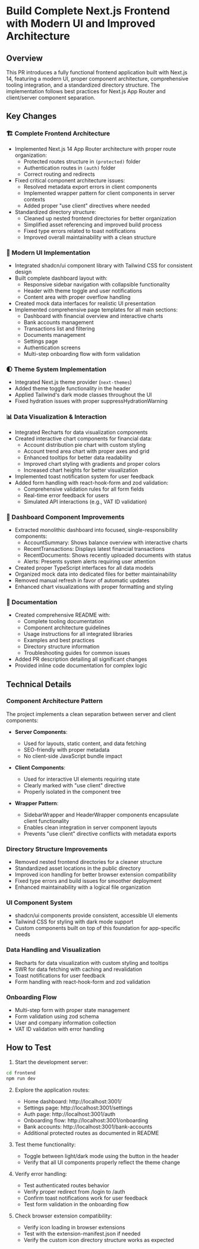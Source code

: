 # Build Complete Next.js Frontend with Modern UI and Improved Architecture

## Overview
This PR introduces a fully functional frontend application built with Next.js 14, featuring a modern UI, proper component architecture, comprehensive tooling integration, and a standardized directory structure. The implementation follows best practices for Next.js App Router and client/server component separation.

## Key Changes

### 🏗️ Complete Frontend Architecture
- Implemented Next.js 14 App Router architecture with proper route organization:
  - Protected routes structure in `(protected)` folder
  - Authentication routes in `(auth)` folder
  - Correct routing and redirects
- Fixed critical component architecture issues:
  - Resolved metadata export errors in client components
  - Implemented wrapper pattern for client components in server contexts
  - Added proper "use client" directives where needed
- Standardized directory structure:
  - Cleaned up nested frontend directories for better organization
  - Simplified asset referencing and improved build process
  - Fixed type errors related to toast notifications
  - Improved overall maintainability with a clean structure

### 🎨 Modern UI Implementation
- Integrated shadcn/ui component library with Tailwind CSS for consistent design
- Built complete dashboard layout with:
  - Responsive sidebar navigation with collapsible functionality
  - Header with theme toggle and user notifications
  - Content area with proper overflow handling
- Created mock data interfaces for realistic UI presentation
- Implemented comprehensive page templates for all main sections:
  - Dashboard with financial overview and interactive charts
  - Bank accounts management
  - Transactions list and filtering
  - Documents management
  - Settings page
  - Authentication screens
  - Multi-step onboarding flow with form validation

### 🌓 Theme System Implementation
- Integrated Next.js theme provider (`next-themes`)
- Added theme toggle functionality in the header
- Applied Tailwind's dark mode classes throughout the UI
- Fixed hydration issues with proper suppressHydrationWarning

### 📊 Data Visualization & Interaction
- Integrated Recharts for data visualization components
- Created interactive chart components for financial data:
  - Account distribution pie chart with custom styling
  - Account trend area chart with proper axes and grid
  - Enhanced tooltips for better data readability
  - Improved chart styling with gradients and proper colors
  - Increased chart heights for better visualization
- Implemented toast notification system for user feedback
- Added form handling with react-hook-form and zod validation:
  - Comprehensive validation rules for all form fields
  - Real-time error feedback for users
  - Simulated API interactions (e.g., VAT ID validation)

### 📁 Dashboard Component Improvements
- Extracted monolithic dashboard into focused, single-responsibility components:
  - AccountSummary: Shows balance overview with interactive charts
  - RecentTransactions: Displays latest financial transactions
  - RecentDocuments: Shows recently uploaded documents with status
  - Alerts: Presents system alerts requiring user attention
- Created proper TypeScript interfaces for all data models
- Organized mock data into dedicated files for better maintainability
- Removed manual refresh in favor of automatic updates
- Enhanced chart visualizations with proper formatting and styling

### 📝 Documentation
- Created comprehensive README with:
  - Complete tooling documentation
  - Component architecture guidelines
  - Usage instructions for all integrated libraries
  - Examples and best practices
  - Directory structure information
  - Troubleshooting guides for common issues
- Added PR description detailing all significant changes
- Provided inline code documentation for complex logic

## Technical Details

### Component Architecture Pattern
The project implements a clean separation between server and client components:

- **Server Components**:
  - Used for layouts, static content, and data fetching
  - SEO-friendly with proper metadata
  - No client-side JavaScript bundle impact
  
- **Client Components**:
  - Used for interactive UI elements requiring state
  - Clearly marked with "use client" directive
  - Properly isolated in the component tree
  
- **Wrapper Pattern**:
  - SidebarWrapper and HeaderWrapper components encapsulate client functionality
  - Enables clean integration in server component layouts
  - Prevents "use client" directive conflicts with metadata exports

### Directory Structure Improvements
- Removed nested frontend directories for a cleaner structure
- Standardized asset locations in the public directory
- Improved icon handling for better browser extension compatibility
- Fixed type errors and build issues for smoother deployment
- Enhanced maintainability with a logical file organization

### UI Component System
- shadcn/ui components provide consistent, accessible UI elements
- Tailwind CSS for styling with dark mode support
- Custom components built on top of this foundation for app-specific needs

### Data Handling and Visualization
- Recharts for data visualization with custom styling and tooltips
- SWR for data fetching with caching and revalidation
- Toast notifications for user feedback
- Form handling with react-hook-form and zod validation

### Onboarding Flow
- Multi-step form with proper state management
- Form validation using zod schema
- User and company information collection
- VAT ID validation with error handling

## How to Test

1. Start the development server:
```bash
cd frontend
npm run dev
```

2. Explore the application routes:
   - Home dashboard: http://localhost:3001/
   - Settings page: http://localhost:3001/settings
   - Auth page: http://localhost:3001/auth
   - Onboarding flow: http://localhost:3001/onboarding
   - Bank accounts: http://localhost:3001/bank-accounts
   - Additional protected routes as documented in README

3. Test theme functionality:
   - Toggle between light/dark mode using the button in the header
   - Verify that all UI components properly reflect the theme change

4. Verify error handling:
   - Test authenticated routes behavior
   - Verify proper redirect from /login to /auth
   - Confirm toast notifications work for user feedback
   - Test form validation in the onboarding flow

5. Check browser extension compatibility:
   - Verify icon loading in browser extensions
   - Test with the extension-manifest.json if needed
   - Verify the custom icon directory structure works as expected 